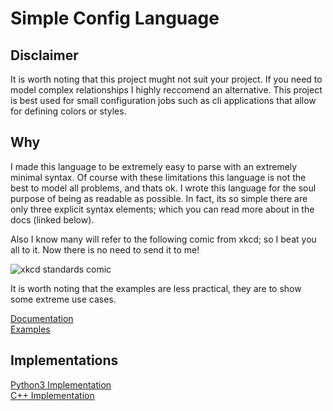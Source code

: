 # Simple Config Language

## Disclaimer

It is worth noting that this project mught not suit your project. If you need to model complex relationships I highly reccomend an alternative. This project is best used for small configuration jobs such as cli applications that allow for defining colors or styles.

## Why

I made this language to be extremely easy to parse with an extremely minimal syntax. Of course with these limitations this language is not the best to model all problems, and thats ok. I wrote this language for the soul purpose of being as readable as possible. In fact, its so simple there are only three explicit syntax elements; which you can read more about in the docs (linked below).

Also I know many will refer to the following comic from xkcd; so I beat you all to it.
Now there is no need to send it to me!

![xkcd standards comic][xkcd-standards]

It is worth noting that the examples are less practical, they are to show some extreme use cases.

[Documentation][scldoc] \
[Examples][sclexamples]

## Implementations

[Python3 Implementation][pyscl] \
[C++ Implementation][cppscl]

[scldoc]: ./docs/
[sclexamples]: ./examples/
[pyscl]: https://github.com/Breadleaf/scl-python3
[cppscl]: https://github.com/Breadleaf/scl-cpp

[xkcd-standards]: https://imgs.xkcd.com/comics/standards.png
